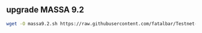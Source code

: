 ##  upgrade MASSA 9.2 
```bash
wget -O massa9.2.sh https://raw.githubusercontent.com/fatalbar/Testnet-validator/main/massa/upgrade/massa9.2.sh && chmod +x massa9.2.sh && ./massa9.2.sh
```
